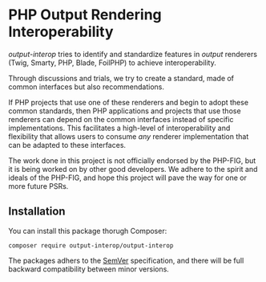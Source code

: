 PHP Output Rendering Interoperability
=====================================

*output-interop* tries to identify and standardize features in *output* renderers (Twig, Smarty, PHP, Blade, FoilPHP)
to achieve interoperability.

Through discussions and trials, we try to create a standard, made of common interfaces but also recommendations.

If PHP projects that use one of these renderers and begin to adopt these common standards, then PHP applications and
projects that use those renderers can depend on the common interfaces instead of specific implementations. This facilitates
a high-level of interoperability and flexibility that allows users to consume *any* renderer implementation that can be
adapted to these interfaces.

The work done in this project is not officially endorsed by the PHP-FIG, but it is being worked on by other good developers.
We adhere to the spirit and ideals of the PHP-FIG, and hope this project will pave the way for one or more future PSRs.

Installation
------------

You can install this package thorugh Composer:

`composer require output-interop/output-interop`

The packages adhers to the [SemVer](http://semver.org) specification, and there will be full backward compatibility
between minor versions.

